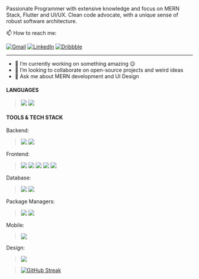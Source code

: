 
Passionate Programmer with extensive knowledge and focus on MERN Stack, Flutter and UI/UX. Clean code advocate, with a unique sense of robust software architecture. 

📫 How to reach me: 

[![Gmail](https://img.shields.io/badge/-GMAIL-D14836?style=for-the-badge&logo=gmail&logoColor=white)](mailto:pappiah00@gmail.com)
[![LinkedIn](https://img.shields.io/badge/-LINKEDIN-0077B5?style=for-the-badge&logo=linkedin&logoColor=white)](https://www.linkedin.com/in/prince-appiah/)
[![Dribbble](https://img.shields.io/badge/-DRIBBBLE-F082AC?style=for-the-badge&logo=dribbble&logoColor=white)](https://dribbble.com/prince-appiah)


---
- 🔭  I’m currently working on something amazing :wink: 
- 👯  I’m looking to collaborate on open-source projects and weird ideas
- 💬  Ask me about MERN development and UI Design  


#### LANGUAGES

> ![](https://img.shields.io/badge/-Javascript-F7DF1E?style=for-the-badge&logo=javascript&logoColor=white)
  ![](https://img.shields.io/badge/-Dart-0175C2?style=for-the-badge&logo=dart&logoColor=white)


#### TOOLS & TECH STACK

  Backend:
 
 > ![](https://img.shields.io/badge/-Node.js-339933?style=for-the-badge&logo=Node.js&logoColor=white)
   ![](https://img.shields.io/badge/-Express-000000?style=for-the-badge&logo=express&logoColor=white)
  
  Frontend:
 > ![](https://img.shields.io/badge/-ReactJS-61DAFB?style=for-the-badge&logo=React&logoColor=white)
   ![](https://img.shields.io/badge/-Redux-764ABC?style=for-the-badge&logo=Redux&logoColor=white)
   ![](https://img.shields.io/badge/-Chakra_UI-319795?style=for-the-badge&logo=chakraui&logoColor=white)
   ![](https://img.shields.io/badge/-Material_UI-0081CB?style=for-the-badge&logo=materialui&logoColor=white)
   ![](https://img.shields.io/badge/-Tailwind_CSS-38B2AC?style=for-the-badge&logo=tailwindcss&logoColor=white)
  
   Database:
 > ![](https://img.shields.io/badge/-MongoDB-47A248?style=for-the-badge&logo=MongoDB&logoColor=white)
   ![](https://img.shields.io/badge/-MySQL-4479A1?style=for-the-badge&logo=MySQL&logoColor=white)
   
   Package Managers:
 > ![](https://img.shields.io/badge/-NPM-CB3837?style=for-the-badge&logo=NPM&logoColor=white)
   ![](https://img.shields.io/badge/-Yarn-2C8EBB?style=for-the-badge&logo=yarn&logoColor=white)
   
   Mobile:
 > ![](https://img.shields.io/badge/-Flutter-02569B?style=for-the-badge&logo=flutter&logoColor=white)
  
   Design:
 > ![](https://img.shields.io/badge/-Figma-F24E1E?style=for-the-badge&logo=figma&logoColor=white)

 
> [![GitHub Streak](https://github-readme-streak-stats.herokuapp.com?user=prince-appiah&theme=react&hide_border=true&ring=DD2727&stroke=DDC3C2)](https://git.io/streak-stats)

